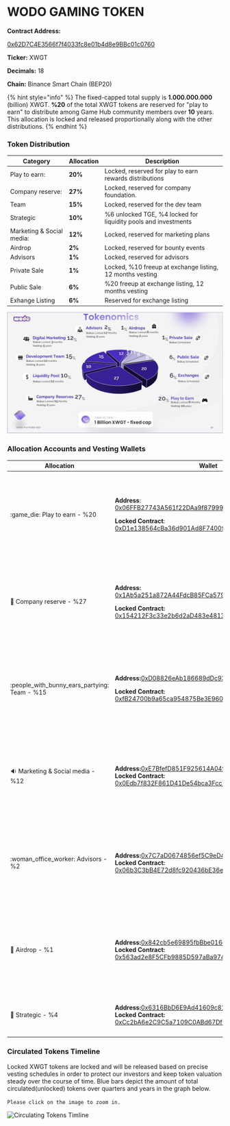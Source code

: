 # WODO GAMING TOKEN

**Contract Address:**&#x20;

[0x62D7C4E3566f7f4033fc8e01b4d8e9BBc01c0760](https://bscscan.com/address/0x62D7C4E3566f7f4033fc8e01b4d8e9BBc01c0760#code)

**Ticker:** XWGT

**Decimals:** 18

**Chain:** Binance Smart Chain (BEP20)

{% hint style="info" %}
The fixed-capped total supply is **1.000.000.000** (billion) XWGT. **%20** of the total XWGT tokens are reserved for "play to earn" to distribute among Game Hub community members over **10** years. This allocation is locked and released proportionally along with the other distributions.&#x20;
{% endhint %}

### **Token Distribution**

| Category                  | Allocation | Description                                                    |
| ------------------------- | ---------- | -------------------------------------------------------------- |
| Play to earn:             | **20%**    | Locked, reserved for play to earn rewards distributions        |
| Company reserve:          | **27%**    | Locked, reserved for company foundation.                       |
| Team                      | **15%**    | Locked, reserved for the  dev team                             |
| Strategic                 | **10%**    | %6 unlocked TGE, %4 locked for liquidity pools and investments |
| Marketing & Social media: | **12%**    | Locked, reserved for marketing plans                           |
| Airdrop                   | **2%**     | Locked, reserved for bounty events                             |
| Advisors                  | **1%**     | Locked, reserved for advisors                                  |
| Private Sale              | **1%**     | Locked, %10 freeup at exchange listing, 12 months vesting      |
| Public Sale               | **6%**     | %20 freeup at exchange listing, 12 months vesting              |
| Exhange Listing           | **6%**     | Reserved for exchange listing                                  |

![](../../.gitbook/assets/Slide26.JPG)

### Allocation Accounts and Vesting Wallets

| Allocation                                       | Wallet                                                                                                                                                                                                                                                                                                                                                             | Lock                                                                                                                                                               |
| ------------------------------------------------ | ------------------------------------------------------------------------------------------------------------------------------------------------------------------------------------------------------------------------------------------------------------------------------------------------------------------------------------------------------------------ | ------------------------------------------------------------------------------------------------------------------------------------------------------------------ |
| :game\_die: Play to earn - %20                   | <p><strong>Address</strong>: <a href="https://bscscan.com/address/0x06FFB27743A561f22DAa9f87999A53610038DA79">0x06FFB27743A561f22DAa9f87999A53610038DA79</a></p><p><strong>Locked Contract</strong>: <a href="https://bscscan.com/address/0xD1e138564cBa36d901Ad8F7400992B95f673040D#code">0xD1e138564cBa36d901Ad8F7400992B95f673040D</a></p>                      | <p><strong><code>Lock: 6</code></strong><code> Months</code><br><strong>Vesting:</strong> Released over <strong>10</strong> years once the locking is revoked.</p> |
| :briefcase: Company reserve - %27                | <p><strong>Address:</strong> <a href="https://bscscan.com/address/0x1Ab5a251a872A44FdcB85FCa5793E676bD7aB72A">0x1Ab5a251a872A44FdcB85FCa5793E676bD7aB72A</a></p><p><strong>Locked Contract:</strong> <br><strong></strong><a href="https://bscscan.com/address/0x154212F3c33e2b6d2aD483e48137dB863fbB425B#code">0x154212F3c33e2b6d2aD483e48137dB863fbB425B</a></p> | <p><strong><code>Lock: 15</code></strong><code>Months</code><br><strong>Vesting:</strong> Released over <strong>2</strong> years once the locking is revoked.</p>  |
| :people\_with\_bunny\_ears\_partying: Team - %15 | <p><strong>Address:</strong><a href="https://bscscan.com/address/0xD08826eAb186689dDc939571640a46fE01478B5C">0xD08826eAb186689dDc939571640a46fE01478B5C</a></p><p><strong>Locked Contract:</strong> <a href="https://bscscan.com/address/0xfB24700b9a65ca954875Be3E960eA35a2f772C02#code">0xfB24700b9a65ca954875Be3E960eA35a2f772C02</a></p>                       | <p><strong><code>Lock: 12</code></strong><code>Months</code><br><strong>Vesting:</strong> Released over <strong>2</strong> years once the locking is revoked.</p>  |
| :sound: Marketing & Social media - %12           | <p><strong>Address:</strong><a href="https://bscscan.com/address/0xE7BfefD851F925614A04929C1b834CE337e95C59">0xE7BfefD851F925614A04929C1b834CE337e95C59</a><br><strong>Locked Contract:</strong> <a href="https://bscscan.com/address/0x0Edb7f832F861D41De54bca3Fcc78D8928c1c228#code">0x0Edb7f832F861D41De54bca3Fcc78D8928c1c228</a></p>                          | <p><strong><code>Lock: 6</code></strong><code> Months</code><br><strong>Vesting:</strong> Released over <strong>5</strong> years once the locking is revoked.</p>  |
| :woman\_office\_worker: Advisors - %2            | <p><strong>Address:</strong><a href="https://bscscan.com/address/0x7C7aD0674856ef5C9eD4F1F72533D94e86a5388D">0x7C7aD0674856ef5C9eD4F1F72533D94e86a5388D</a><br><strong>Locked Contract:</strong> <a href="https://bscscan.com/address/0x06b3C3bB4E72d8fc920436bE36e2620CDe600f9f#code">0x06b3C3bB4E72d8fc920436bE36e2620CDe600f9f</a></p>                          | <p><strong><code>Lock: 12</code></strong><code> Months</code><br><strong>Vesting:</strong> Released over <strong>2</strong> years once the locking is revoked.</p> |
| :gift: Airdrop - %1                              | <p><strong>Address:</strong><a href="https://bscscan.com/address/0x7C7aD0674856ef5C9eD4F1F72533D94e86a5388D">0x842cb5e69895fbBbe016c95d3b739e0251Ed16C3</a><br><strong>Locked Contract:</strong> <a href="https://bscscan.com/address/0x563ad2e8F5CFb9885D597aBa97495Abd2229e8F9#code">0x563ad2e8F5CFb9885D597aBa97495Abd2229e8F9</a></p>                          | <p><strong><code>Lock: 6</code></strong><code>Months</code><br><strong>Vesting:</strong> Released over <strong>2</strong> years once the locking is revoked.</p>   |
| :8ball: Strategic - %4                           | <p><strong>Address:</strong><a href="https://bscscan.com/address/0x6316BbD6E9Ad41609c81a72F4ee0C5936dbE117b">0x6316BbD6E9Ad41609c81a72F4ee0C5936dbE117b</a><br><strong>Locked Contract:</strong> <a href="https://bscscan.com/address/0xCc2bA6e2C9C5a7109C0ABd67Df051B1b10b09B23#code">0xCc2bA6e2C9C5a7109C0ABd67Df051B1b10b09B23</a></p>                          | <p><strong><code>Lock: 12</code></strong><code> Months</code><br><strong>Vesting:</strong> none</p>                                                                |

### Circulated Tokens Timeline

Locked XWGT tokens are locked and will be released based on precise vesting schedules in order to protect our investors and keep token valuation steady over the course of time. Blue bars depict the amount of total circulated(unlocked) tokens over quarters and years in the graph below.&#x20;

`Please click on the image to zoom in.`

![ Circulating Tokens Timline](../../.gitbook/assets/tokenomics\_bar\_chart.png)

